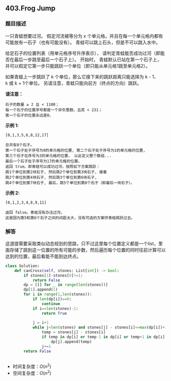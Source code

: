 ## 403.Frog Jump

### 题目描述

一只青蛙想要过河。 假定河流被等分为 x 个单元格，并且在每一个单元格内都有可能放有一石子（也有可能没有）。 青蛙可以跳上石头，但是不可以跳入水中。

给定石子的位置列表（用单元格序号升序表示）， 请判定青蛙能否成功过河（即能否在最后一步跳至最后一个石子上）。 开始时， 青蛙默认已站在第一个石子上，并可以假定它第一步只能跳跃一个单位（即只能从单元格1跳至单元格2）。

如果青蛙上一步跳跃了 k 个单位，那么它接下来的跳跃距离只能选择为 k - 1、k 或 k + 1个单位。 另请注意，青蛙只能向前方（终点的方向）跳跃。

**请注意：**

```
石子的数量 ≥ 2 且 < 1100；
每一个石子的位置序号都是一个非负整数，且其 < 231；
第一个石子的位置永远是0。
```

**示例 1:**

```
[0,1,3,5,6,8,12,17]

总共有8个石子。
第一个石子处于序号为0的单元格的位置, 第二个石子处于序号为1的单元格的位置,
第三个石子在序号为3的单元格的位置， 以此定义整个数组...
最后一个石子处于序号为17的单元格的位置。
返回 true。即青蛙可以成功过河，按照如下方案跳跃： 
跳1个单位到第2块石子, 然后跳2个单位到第3块石子, 接着 
跳2个单位到第4块石子, 然后跳3个单位到第6块石子, 
跳4个单位到第7块石子, 最后，跳5个单位到第8个石子（即最后一块石子）。
```


**示例 2:**

```
[0,1,2,3,4,8,9,11]

返回 false。青蛙没有办法过河。 
这是因为第5和第6个石子之间的间距太大，没有可选的方案供青蛙跳跃过去。
```



### 解答

​	这道提需要采取类似动态规划的思路，只不过这里每个位置定义都是一个list，里面存储了跳到这一位置的所有可能的步数，然后遍历每个位置的同时往前计算可以达到的位置，最后看能不能到达终点。

```python
class Solution:
    def canCross(self, stones: List[int]) -> bool:
        if stones[1]-stones[0]!=1:
            return False
        dp = [[] for _ in range(len(stones))]
        dp[1].append(1)
        for i in range(1,len(stones)):
            if len(dp[i])==0:
                continue
            if i==len(stones)-1:
                return True
            
            j = i+1
            while j<len(stones) and stones[j] - stones[i]<=max(dp[i])+1:
                temp = stones[j] - stones[i]
                if temp in dp[i] or temp-1 in dp[i] or temp+1 in dp[i]:
                    dp[j].append(temp)
                j+=1
        return False
            
```

- 时间复杂度：$O(n^2)$
- 空间复杂度：$O(n^2)$ 

